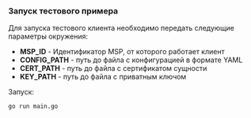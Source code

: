 ### Запуск тестового примера

Для запуска тестового клиента необходимо передать следующие параметры окружения:
- **MSP_ID** - Идентификатор MSP, от которого работает клиент
- **CONFIG_PATH** - путь до файла с конфигурацией в формате YAML
- **CERT_PATH** - путь до файла с сертификатом сущности
- **KEY_PATH** - путь до файла с приватным ключом

Запуск:
```bash
go run main.go
```